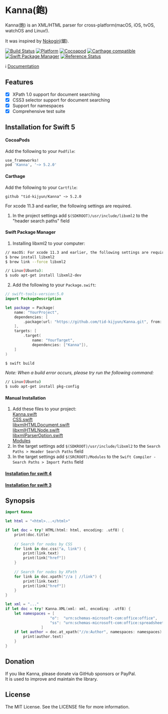 # Kanna(鉋)
Kanna(鉋) is an XML/HTML parser for cross-platform(macOS, iOS, tvOS, watchOS and Linux!).

It was inspired by [Nokogiri](https://github.com/sparklemotion/nokogiri)(鋸).

[![Build Status](https://travis-ci.org/tid-kijyun/Kanna.svg?branch=master)](https://travis-ci.org/tid-kijyun/Kanna)
[![Platform](http://img.shields.io/badge/platform-ios_osx_watchos_tvos_linux-lightgrey.svg?style=flat)](https://developer.apple.com/resources/)
[![Cocoapod](http://img.shields.io/cocoapods/v/Kanna.svg?style=flat)](http://cocoadocs.org/docsets/Kanna/)
[![Carthage compatible](https://img.shields.io/badge/Carthage-compatible-4BC51D.svg?style=flat)](https://github.com/Carthage/Carthage)
[![Swift Package Manager](https://img.shields.io/badge/Swift%20Package%20Manager-compatible-brightgreen.svg)](https://github.com/apple/swift-package-manager)
[![Reference Status](https://www.versioneye.com/objective-c/kanna/reference_badge.svg?style=flat)](https://www.versioneye.com/objective-c/kanna/references)

:information_source: [Documentation](http://tid-kijyun.github.io/Kanna/)


## Features
- [x] XPath 1.0 support for document searching
- [x] CSS3 selector support for document searching
- [x] Support for namespaces
- [x] Comprehensive test suite

## Installation for Swift 5
#### CocoaPods
Add the following to your `Podfile`:
```ruby
use_frameworks!
pod 'Kanna', '~> 5.2.0'
```

#### Carthage
Add the following to your `Cartfile`:

```ogdl
github "tid-kijyun/Kanna" ~> 5.2.0
```

For xcode 11.3 and earlier, the following settings are required.
1. In the project settings add `$(SDKROOT)/usr/include/libxml2` to the "header search paths" field

#### Swift Package Manager
1. Installing libxml2 to your computer:

```bash
// macOS: For xcode 11.3 and earlier, the following settings are required.
$ brew install libxml2
$ brew link --force libxml2

// Linux(Ubuntu):
$ sudo apt-get install libxml2-dev
```

2. Add the following to your `Package.swift`:

```swift
// swift-tools-version:5.0
import PackageDescription

let package = Package(
    name: "YourProject",
    dependencies: [
        .package(url: "https://github.com/tid-kijyun/Kanna.git", from: "5.2.0"),
    ],
    targets: [
        .target(
            name: "YourTarget",
            dependencies: ["Kanna"]),
    ]
)
```

```bash
$ swift build
```

*Note: When a build error occurs, please try run the following command:*
```bash
// Linux(Ubuntu)
$ sudo apt-get install pkg-config
```

#### Manual Installation
1. Add these files to your project:  
  [Kanna.swift](Source/Kanna.swift)  
  [CSS.swift](Source/CSS.swift)  
  [libxmlHTMLDocument.swift](Source/libxml/libxmlHTMLDocument.swift)  
  [libxmlHTMLNode.swift](Source/libxml/libxmlHTMLNode.swift)  
  [libxmlParserOption.swift](Source/libxml/libxmlParserOption.swift)  
  [Modules](Modules)
1. In the target settings add `$(SDKROOT)/usr/include/libxml2` to the `Search Paths > Header Search Paths` field
1. In the target settings add `$(SRCROOT)/Modules` to the `Swift Compiler - Search Paths > Import Paths` field


#### [Installation for swift 4](https://github.com/tid-kijyun/Kanna/blob/master/Documentation/InstallationForSwift4.md)
#### [Installation for swift 3](https://github.com/tid-kijyun/Kanna/blob/master/Documentation/InstallationForSwift3.md)

## Synopsis
```swift
import Kanna

let html = "<html>...</html>"

if let doc = try? HTML(html: html, encoding: .utf8) {
    print(doc.title)
    
    // Search for nodes by CSS
    for link in doc.css("a, link") {
        print(link.text)
        print(link["href"])
    }
    
    // Search for nodes by XPath
    for link in doc.xpath("//a | //link") {
        print(link.text)
        print(link["href"])
    }
}
```

```swift
let xml = "..."
if let doc = try? Kanna.XML(xml: xml, encoding: .utf8) {
    let namespaces = [
                    "o":  "urn:schemas-microsoft-com:office:office",
                    "ss": "urn:schemas-microsoft-com:office:spreadsheet"
                ]
    if let author = doc.at_xpath("//o:Author", namespaces: namespaces) {
        print(author.text)
    }
}
```

## Donation
If you like Kanna, please donate via GitHub sponsors or PayPal.  
It is used to improve and maintain the library.

## License
The MIT License. See the LICENSE file for more information.

